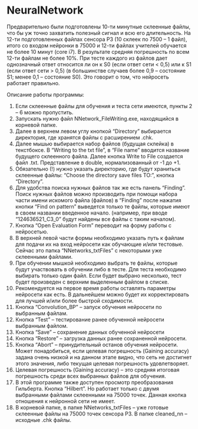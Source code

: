 # NeuralNetwork
Предварительно были подготовлены 10-ти минутные склеенные файлы, что бы уж точно захватить полезный сигнал и всю его длительность. На 12-ти подготовленных файлах сенсора P3 (10 склеек по 7500 – 1 файл), итого со входом нейронки в 75000 и 12-ти файлах учителей обучается не более 10 минут (core i7). В результате средняя погрешность по всем 12-ти файлам не более 10%. При тесте каждого из файлов дает однозначный ответ относится ли он к S0 (если ответ сети < 0,5) или к S1 (если ответ сети > 0,5) (в большинстве случаев более 0,9 – состояние S1; менее 0,1 – состояние S0). Это говорит о том, что нейросеть работает правильно.

Описание работы программы:
1. Если склеенные файлы для обучения и теста сети имеются, пункты 2 – 6 можно пропустить.
2. Запускать нужно файл NNetwork_FileWriting.exe, находящийся в корневой папке.
3. Далее в верхнем левом углу кнопкой “Directory” выбирается директория, где хранятся файлы с расширением .chk.
4. Далее мышью выбирается набор файлов (будущая склейка) в текстбоксе. В “Writing to the txt file”, в “File name” вводится название будущего склеенного файла. Далее кнопка Write to File создается файл .txt. Представление в double, нормализованный от -1 до +1.
5. Обязательно (!) нужно указать директорию, где будут храниться склеенные файлы: “Choose the directory save files TO:”, кнопка “Directory”.
6. Для удобства поиска нужных файлов так же есть панель “Finding”. Поиск нужных файлов можно производить при помощи набора части имени искомого файла (файлов) в “Finding” после нажатия кнопки “Find on pattern” выведется только те файлы, которые имеют в своем названии введенное начало. (например, при вводе “124636521_C3_0” будут найдены все файлы с таким началом).
7. Кнопка “Open Evaluation Form” переводит на форму работы с нейросетью.
8. В верхней левой части формы необходимо указать путь к файлам для подачи их на вход нейросети как обучающие и/или тестовые. Сейчас это папка “NNetworks_txtFiles” с некоторыми уже склеенными файлами.
9. При обучении мышкой необходимо выбрать те файлы, которые будут участвовать в обучении либо в тесте. Для теста необходимо выбирать только один файл. Если будет выбрано несколько, тест будет произведен с верхним выделенным файлом в списке.
10. Рекомендуется на первое время работы оставлять параметры нейросети как есть. В дальнейшем можно будет их корректировать для лучшей и/или более быстрой сходимости.
11. Кнопка “Convolution_BP” – запуск обучения нейросети по выбранным файлам.
12. Кнопка “Test” – тестирование ранее обученной нейросети выбранным файлом.
13. Кнопка “Save” – сохранение данных обученной нейросети
14. Кнопка “Restore” – загрузка данных ранее сохраненной нейросети.
15. Кнопка “Abort” – принудительный останов обучения нейросети. Может понадобиться, если целевая погрешность (Gaining accuracy) задана очень низкой и на данном этапе видно, что сеть не достигнет этого значения, либо текущая целевая погрешность удовлетворяет.
16. Целевая погрешность (Gaining accuracy) – это средняя итоговая погрешность среди всех выбранных файлов для обучения.
17. В этой программе также доступен просмотр преобразования Гильберта. Кнопка “Hilbert”. Но работает только с двумя выбранными файлами склеенными на 75000 точек. Данная кнопка отношения к нейронной сети не имеет.
18. В корневой папке, в папке NNetworks_txtFiles – уже готовые склеенные файлы на 75000 точек сенсора Р3. В папке cleaned_nn – исходные .chk файлы.
